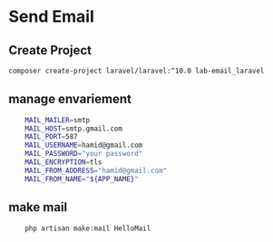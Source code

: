 # Send Email

## Create Project 
```bash
composer create-project laravel/laravel:^10.0 lab-email_laravel
```

## manage envariement 

```bash
    MAIL_MAILER=smtp
    MAIL_HOST=smtp.gmail.com
    MAIL_PORT=587
    MAIL_USERNAME=hamid@gmail.com
    MAIL_PASSWORD="your password"
    MAIL_ENCRYPTION=tls
    MAIL_FROM_ADDRESS="hamid@gmail.com"
    MAIL_FROM_NAME="${APP_NAME}"
```

## make mail 
```bash
    php artisan make:mail HelloMail
```

## 